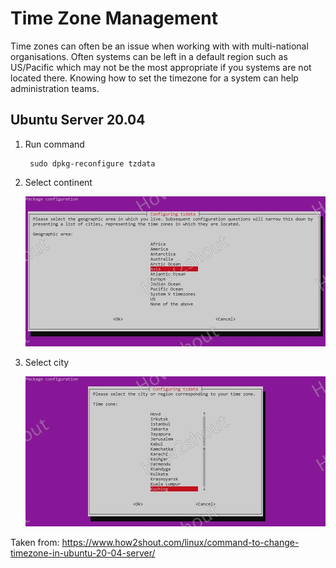 # Time Zone Management

Time zones can often be an issue when working with with multi-national organisations.  Often systems can be left in a default region such as US/Pacific which may not be the most appropriate if you systems are not located there.  Knowing how to set the timezone for a system can help administration teams.

## Ubuntu Server 20.04

1. Run command

        sudo dpkg-reconfigure tzdata

1. Select continent

    ![Select time zone continent](../assets/Linux/Select-Geographic-area-to-select-Time-zone-in-Ubuntu-20.04-Server.webp "Select time zone continent")

1. Select city

    ![Select time zone city](../assets/Linux/Configuring-Tzdata-by-selecting-city-or-region.webp "Select time zone city")

Taken from: <https://www.how2shout.com/linux/command-to-change-timezone-in-ubuntu-20-04-server/>
